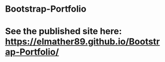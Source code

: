 # Bootstrap-Portfolio

# See the published site here: https://elmather89.github.io/Bootstrap-Portfolio/